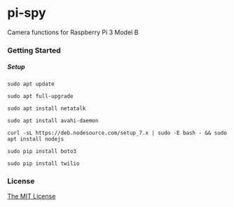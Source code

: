 # pi-spy

Camera functions for Raspberry Pi 3 Model B

### Getting Started

##### Setup
    sudo apt update
    
    sudo apt full-upgrade
    
    sudo apt install netatalk
    
    sudo apt install avahi-daemon
    
    curl -sL https://deb.nodesource.com/setup_7.x | sudo -E bash - && sudo apt install nodejs

    sudo pip install boto3

    sudo pip install twilio
### License

[The MIT License](http://opensource.org/licenses/MIT)
